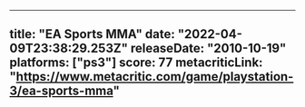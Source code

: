 
---
title: "EA Sports MMA"
date: "2022-04-09T23:38:29.253Z"
releaseDate: "2010-10-19"
platforms: ["ps3"]
score: 77
metacriticLink: "https://www.metacritic.com/game/playstation-3/ea-sports-mma"
---
